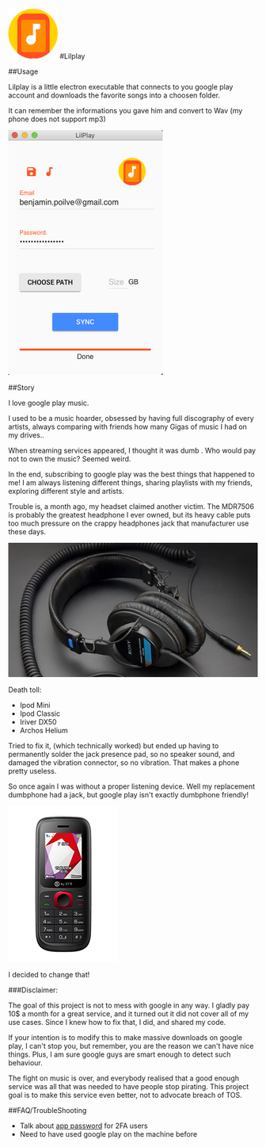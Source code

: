 

![ ](./static/ressources/logo.png)
#Lilplay

##Usage

Lilplay is a little electron executable that connects to you google play account and downloads the favorite songs into a choosen folder.

It can remember the informations you gave him and convert to Wav (my phone does not support mp3)


![ ](./static/ressources/screen.png)


##Story

I love google play music. 

I used to be a music hoarder, obsessed by having full discography of every artists, always comparing with friends how many Gigas of music I had on my drives.. 

When streaming services appeared, I thought it was dumb
. Who would pay not to own the music? Seemed weird. 

In the end, subscribing to google play was the best things that happened to me! I am always listening different things, sharing playlists with my friends, exploring different style and artists. 

Trouble is, a month ago, my headset claimed another victim. The MDR7506 is probably the greatest headphone I ever owned, but its heavy cable puts too much pressure on the crappy headphones jack that manufacturer use these days. 

![ the silent killer](./static/ressources/killer.jpg)


Death toll:

* Ipod Mini
* Ipod Classic
* Iriver DX50
* Archos Helium

Tried to fix it, (which technically worked) but ended up having to permanently solder the jack presence pad, so no speaker sound, and damaged the vibration connector, so no vibration. 
That makes a phone pretty useless.

So once again I was without a proper listening device. Well my replacement dumbphone had a jack, but google play isn't exactly dumbphone friendly!

![a new hope](./static/ressources/hope.png)

I decided to change that! 

###Disclaimer:

The goal of this project is not to mess with google in any way. I gladly pay 10$ a month for a great service, and it turned out it did not cover all of my use cases. Since I knew how to fix that, I did, and shared my code. 

If your intention is to modify this to make massive downloads on google play, I can't stop you, but remember, you are the reason we can't have nice things. Plus, I am sure google guys are smart enough to detect such behaviour. 

The fight on music is over, and everybody realised that a good enough service was all that was needed to have people stop pirating. This project goal is to make this service even better, not to advocate breach of TOS. 


##FAQ/TroubleShooting

* Talk about [app password](https://support.google.com/accounts/answer/185833?hl=fr) for 2FA users
* Need to have used google play on the machine before



